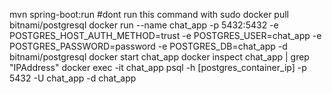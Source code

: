 
mvn spring-boot:run #dont run this command with sudo
docker pull bitnami/postgresql
docker run --name chat_app  -p 5432:5432 -e POSTGRES_HOST_AUTH_METHOD=trust -e POSTGRES_USER=chat_app -e POSTGRES_PASSWORD=password -e POSTGRES_DB=chat_app  -d bitnami/postgresql
docker start chat_app
docker inspect chat_app | grep "IPAddress"
docker exec -it chat_app psql -h [postgres_container_ip] -p 5432 -U chat_app -d chat_app

